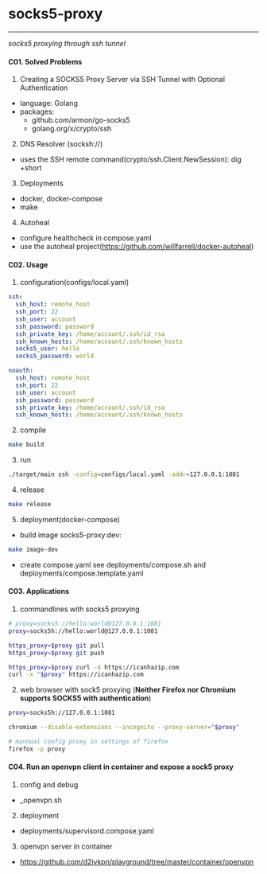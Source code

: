 # socks5-proxy
---
*socks5 proxying through ssh tunnel*

#### C01. Solved Problems
1. Creating a SOCKS5 Proxy Server via SSH Tunnel with Optional Authentication
- language: Golang
- packages:
  - github.com/armon/go-socks5
  - golang.org/x/crypto/ssh

2. DNS Resolver (socksh://)
- uses the SSH remote command(crypto/ssh.Client.NewSession): dig +short <hostname>

3. Deployments
- docker, docker-compose
- make

4. Autoheal
- configure healthcheck in compose.yaml
- use the autoheal project(https://github.com/willfarrell/docker-autoheal)

#### C02. Usage
1. configuration(configs/local.yaml)
```yaml
ssh:
  ssh_host: remote_host
  ssh_port: 22
  ssh_user: account
  ssh_password: password
  ssh_private_key: /home/account/.ssh/id_rsa
  ssh_known_hosts: /home/account/.ssh/known_hosts
  socks5_user: hello
  socks5_password: world

noauth:
  ssh_host: remote_host
  ssh_port: 22
  ssh_user: account
  ssh_password: password
  ssh_private_key: /home/account/.ssh/id_rsa
  ssh_known_hosts: /home/account/.ssh/known_hosts
```

2. compile
```bash
make build
```

3. run
```bash
./target/main ssh -config=configs/local.yaml -addr=127.0.0.1:1081
```

4. release
```bash
make release
```

5. deployment(docker-compose)
- build image socks5-proxy:dev:
```bash
make image-dev
```
- create compose.yaml
see deployments/compose.sh and deployments/compose.template.yaml

#### C03. Applications
1. commandlines with socks5 proxying
```bash
# proxy=socks5://hello:world@127.0.0.1:1081
proxy=socks5h://hello:world@127.0.0.1:1081

https_proxy=$proxy git pull
https_proxy=$proxy git push

https_proxy=$proxy curl -4 https://icanhazip.com
curl -x "$proxy" https://icanhazip.com
```

2. web browser with sock5 proxying
(**Neither Firefox nor Chromium supports SOCKS5 with authentication**)
```bash
proxy=socks5h://127.0.0.1:1081

chromium --disable-extensions --incognito --proxy-server="$proxy"

# mannual config proxy in settings of firefox
firefox -p proxy
```

#### C04. Run an openvpn client in container and expose a sock5 proxy
1. config and debug
- _openvpn.sh

2. deployment
- deployments/supervisord.compose.yaml

3. openvpn server in container
- https://github.com/d2jvkpn/playground/tree/master/container/openvpn
